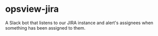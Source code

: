 # opsview-jira

A Slack bot that listens to our JIRA instance and alert's assignees when something has been assigned to them.

